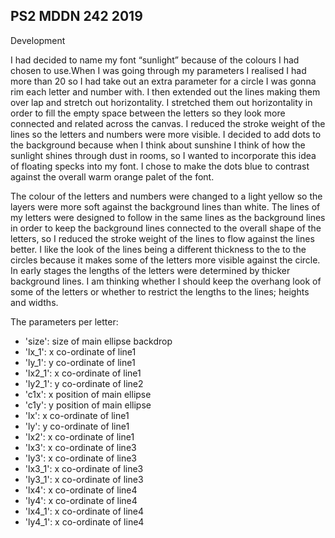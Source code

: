 ## PS2 MDDN 242 2019

Development

I had decided to name my font “sunlight” because of the colours I had chosen to use.When I was going through my parameters I realised I had more than 20 so I had take out an extra parameter for a circle I was gonna rim each letter and number with. I then extended out the lines making them over lap and stretch out horizontality. I stretched them out horizontality in order to fill the empty space between the letters so they look more connected and related across the canvas. I reduced the stroke weight of the lines so the letters and numbers were more visible. I decided to add dots to the background because when I think about sunshine I think of how the sunlight shines through dust in rooms, so I wanted to incorporate this idea of floating specks into my font. I chose to make the dots blue to contrast against the overall warm orange palet of the font.

The colour of the letters and numbers were changed to a light yellow so the layers were more soft against the background lines than white. The lines of my letters were designed to follow in the same lines as the background lines in order to keep the background lines connected to the overall shape of the letters, so I reduced the stroke weight of the lines to flow against the lines better. I like the look of the lines being a different thickness to the to the circles because it makes some of the letters more visible against the circle. In early stages the lengths of the letters were determined by thicker background lines. I am thinking whether I should keep the overhang look of some of the letters or whether to restrict the lengths to the lines; heights and widths.





The parameters per letter:
  
  * 'size': size of main ellipse backdrop
  * 'lx_1': x co-ordinate of line1
  * 'ly_1': y co-ordinate of line1
  * 'lx2_1': x co-ordinate of line1
  * 'ly2_1': y co-ordinate of line2
  * 'c1x': x position of main ellipse
  * 'c1y': y position of main ellipse
  * 'lx': x co-ordinate of line1
  * 'ly': y co-ordinate of line1
  * 'lx2': x co-ordinate of line1
  * 'lx3': x co-ordinate of line3
  * 'ly3': x co-ordinate of line3
  * 'lx3_1': x co-ordinate of line3
  * 'ly3_1': x co-ordinate of line3
  * 'lx4': x co-ordinate of line4
  * 'ly4': x co-ordinate of line4
  * 'lx4_1': x co-ordinate of line4
  * 'ly4_1': x co-ordinate of line4
 


